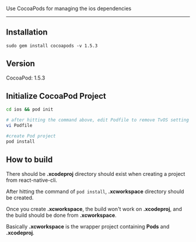 Use CocoaPods for managing the ios dependencies

---

## Installation 

```
sudo gem install cocoapods -v 1.5.3
```

## Version

CocoaPod: 1.5.3

## Initialize CocoaPod Project

```bash
cd ios && pod init 

# after hitting the command above, edit Podfile to remove TvOS setting
vi Podfile

#create Pod project
pod install
```

## How to build

There should be **.xcodeproj** directory should exist when creating a project from react-native-cli. 

After hitting the command of ``pod install``, **.xcworkspace** directory should be created.

Once you create **.xcworkspace**, the build won't work on **.xcodeproj**, and the build should be done from  **.xcworkspace**.

Basically  **.xcworkspace** is the wrapper project containing **Pods** and **.xcodeproj**. 